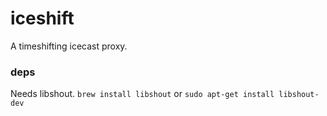 # iceshift

A timeshifting icecast proxy.

### deps

Needs libshout. `brew install libshout` or `sudo apt-get install libshout-dev`
